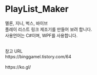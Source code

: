 # PlayList_Maker

멜론, 지니, 벅스, 바이브<br/>
플레이 리스트 링크 제조기를 만들어 보려 합니다. <br/>
사용언어는 C#이며, WPF를 사용합니다. 

<br/>
참고 URL<br/>
https://binggamel.tistory.com/64<br/>
<br/>
https://ko.gl/

